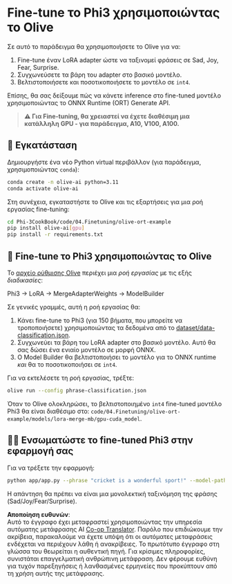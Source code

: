 <!--
CO_OP_TRANSLATOR_METADATA:
{
  "original_hash": "4164123a700fecd535d850f09506d72a",
  "translation_date": "2025-07-16T16:26:22+00:00",
  "source_file": "code/04.Finetuning/olive-ort-example/README.md",
  "language_code": "el"
}
-->
# Fine-tune το Phi3 χρησιμοποιώντας το Olive

Σε αυτό το παράδειγμα θα χρησιμοποιήσετε το Olive για να:

1. Fine-tune έναν LoRA adapter ώστε να ταξινομεί φράσεις σε Sad, Joy, Fear, Surprise.
1. Συγχωνεύσετε τα βάρη του adapter στο βασικό μοντέλο.
1. Βελτιστοποιήσετε και ποσοτικοποιήσετε το μοντέλο σε `int4`.

Επίσης, θα σας δείξουμε πώς να κάνετε inference στο fine-tuned μοντέλο χρησιμοποιώντας το ONNX Runtime (ORT) Generate API.

> **⚠️ Για Fine-tuning, θα χρειαστεί να έχετε διαθέσιμη μια κατάλληλη GPU - για παράδειγμα, A10, V100, A100.**

## 💾 Εγκατάσταση

Δημιουργήστε ένα νέο Python virtual περιβάλλον (για παράδειγμα, χρησιμοποιώντας `conda`):

```bash
conda create -n olive-ai python=3.11
conda activate olive-ai
```

Στη συνέχεια, εγκαταστήστε το Olive και τις εξαρτήσεις για μια ροή εργασίας fine-tuning:

```bash
cd Phi-3CookBook/code/04.Finetuning/olive-ort-example
pip install olive-ai[gpu]
pip install -r requirements.txt
```

## 🧪 Fine-tune το Phi3 χρησιμοποιώντας το Olive
Το [αρχείο ρύθμισης Olive](../../../../../code/04.Finetuning/olive-ort-example/phrase-classification.json) περιέχει μια *ροή εργασίας* με τις εξής *διαδικασίες*:

Phi3 -> LoRA -> MergeAdapterWeights -> ModelBuilder

Σε γενικές γραμμές, αυτή η ροή εργασίας θα:

1. Κάνει fine-tune το Phi3 (για 150 βήματα, που μπορείτε να τροποποιήσετε) χρησιμοποιώντας τα δεδομένα από το [dataset/data-classification.json](../../../../../code/04.Finetuning/olive-ort-example/dataset/dataset-classification.json).
1. Συγχωνεύει τα βάρη του LoRA adapter στο βασικό μοντέλο. Αυτό θα σας δώσει ένα ενιαίο μοντέλο σε μορφή ONNX.
1. Ο Model Builder θα βελτιστοποιήσει το μοντέλο για το ONNX runtime *και* θα το ποσοτικοποιήσει σε `int4`.

Για να εκτελέσετε τη ροή εργασίας, τρέξτε:

```bash
olive run --config phrase-classification.json
```

Όταν το Olive ολοκληρώσει, το βελτιστοποιημένο `int4` fine-tuned μοντέλο Phi3 θα είναι διαθέσιμο στο: `code/04.Finetuning/olive-ort-example/models/lora-merge-mb/gpu-cuda_model`.

## 🧑‍💻 Ενσωματώστε το fine-tuned Phi3 στην εφαρμογή σας

Για να τρέξετε την εφαρμογή:

```bash
python app/app.py --phrase "cricket is a wonderful sport!" --model-path models/lora-merge-mb/gpu-cuda_model
```

Η απάντηση θα πρέπει να είναι μια μονολεκτική ταξινόμηση της φράσης (Sad/Joy/Fear/Surprise).

**Αποποίηση ευθυνών**:  
Αυτό το έγγραφο έχει μεταφραστεί χρησιμοποιώντας την υπηρεσία αυτόματης μετάφρασης AI [Co-op Translator](https://github.com/Azure/co-op-translator). Παρόλο που επιδιώκουμε την ακρίβεια, παρακαλούμε να έχετε υπόψη ότι οι αυτόματες μεταφράσεις ενδέχεται να περιέχουν λάθη ή ανακρίβειες. Το πρωτότυπο έγγραφο στη γλώσσα του θεωρείται η αυθεντική πηγή. Για κρίσιμες πληροφορίες, συνιστάται επαγγελματική ανθρώπινη μετάφραση. Δεν φέρουμε ευθύνη για τυχόν παρεξηγήσεις ή λανθασμένες ερμηνείες που προκύπτουν από τη χρήση αυτής της μετάφρασης.